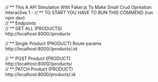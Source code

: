 // ** This A API Simulation With Faker.js To Make Small Crud Opreation Interactive 
1 - // ** TO START YOU HAVE TO RUN THIS COMMEND  (run npm dev)                                          
// ** Endpoints                                                                                         
// ** GET ALL (PRODUCTS)                                                                                
http://localhost:8000//products                                                                          
                                                                                                        
// ** Single Product (PRODUCT) Route params                                                             
http://localhost:8000//products/:id                                                                     
                                                                                                        
// ** POST Product (PRODUCT)                                                                            
http://localhost:8000//products/                                                                        
// ** PATCH Product (PRODUCT)                                                                           
http://localhost:8000/products/:id                                                                      

